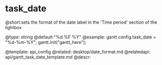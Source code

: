 task_date
=============
@short:sets the format of the date label in the 'Time period' section of the lightbox
	

@type: string
@default:"%d %F %Y"
@example:
gantt.config.task_date = "%d-%m-%Y";
gantt.init("gantt_here");

@template:	api_config
@related:
	desktop/date_format.md
@relatedapi:
    api/gantt_task_date_template.md
@descr:


